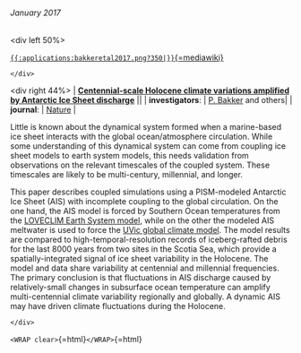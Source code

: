 ###### January 2017

\<div left 50%\>

[`{{:applications:bakkeretal2017.png?350|}}`{=mediawiki}](http://www.nature.com/nature/journal/v541/n7635/full/nature20582.html)

```{=html}
</div>
```
\<div right 44%\> \| **[Centennial-scale Holocene climate variations
amplified by Antarctic Ice Sheet
discharge](http://www.nature.com/nature/journal/v541/n7635/full/nature20582.html)**
\|\| \| **investigators**: \| [P.
Bakker](https://www.marum.de/en/Pepijn_Bakker.html) and
others\| \| **journal**: \|
[Nature](http://www.nature.com/nature/index.html) \|

Little is known about the dynamical system formed when a marine-based
ice sheet interacts with the global ocean/atmosphere circulation. While
some understanding of this dynamical system can come from coupling ice
sheet models to earth system models, this needs validation from
observations on the relevant timescales of the coupled system. These
timescales are likely to be multi-century, millennial, and longer.

This paper describes coupled simulations using a PISM-modeled Antarctic
Ice Sheet (AIS) with incomplete coupling to the global circulation. On
the one hand, the AIS model is forced by Southern Ocean temperatures
from the [LOVECLIM Earth System
model](http://www.geosci-model-dev.net/3/603/2010/gmd-3-603-2010.html),
while on the other the modeled AIS meltwater is used to force the [UVic
global climate model](http://climate.uvic.ca/model/). The
model results are compared to high-temporal-resolution records of
iceberg-rafted debris for the last 8000 years from two sites in the
Scotia Sea, which provide a spatially-integrated signal of ice sheet
variability in the Holocene. The model and data share variability at
centennial and millennial frequencies. The primary conclusion is that
fluctuations in AIS discharge caused by relatively-small changes in
subsurface ocean temperature can amplify multi-centennial climate
variability regionally and globally. A dynamic AIS may have driven
climate fluctuations during the Holocene.

```{=html}
</div>
```
`<WRAP clear>`{=html}`</WRAP>`{=html}

